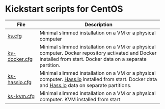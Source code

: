 # Kickstart scripts for CentOS
|File  | Description |
|--|--|
|[ks.cfg](./ks.cfg)  | Minimal slimmed installation on a VM or a physical computer |
|[ks-docker.cfg](./ks-docker.cfg)  | Minimal slimmed installation on a VM or a physical computer. Docker repository activated and Docker installed from start. Docker data on a separate partition. |
|[ks-hassio.cfg](./ks-hassio.cfg)  | Minimal slimmed installation on a VM or a physical computer. [Hass.io](https://www.home-assistant.io/hassio/) installed from start. Docker data and [Hass.io](https://www.home-assistant.io/hassio/) data on separate partitions. |
|[ks-kvm.cfg](./ks-kvm.cfg)  | Minimal slimmed installation on a VM or a physical computer. KVM installed from start |
